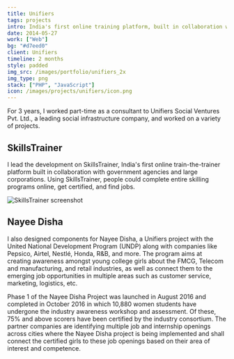 ```yaml
---
title: Unifiers
tags: projects
intro: India's first online training platform, built in collaboration with government agencies and large corporates.
date: 2014-05-27
work: ["Web"]
bg: "#d7eed0"
client: Unifiers
timeline: 2 months
style: padded
img_src: /images/portfolio/unifiers_2x
img_type: png
stack: ["PHP", "JavaScript"]
icon: /images/projects/unifiers/icon.png
---
```


For 3 years, I worked part-time as a consultant to Unifiers Social Ventures Pvt. Ltd., a leading social infrastructure company, and worked on a variety of projects.

## SkillsTrainer

I lead the development on SkillsTrainer, India's first online train-the-trainer platform built in collaboration with government agencies and large corporations. Using SkillsTrainer, people could complete entire skilling programs online, get certified, and find jobs.

![SkillsTrainer screenshot](/images/portfolio/unifiers_2x.png)

## Nayee Disha

I also designed components for Nayee Disha, a Unifiers project with the United National Development Program (UNDP) along with companies like Pepsico, Airtel, Nestlé, Honda, R&B, and more. The program aims at creating awareness amongst young college girls about the FMCG, Telecom and manufacturing, and retail industries, as well as connect them to the emerging job opportunities in multiple areas such as customer service, marketing, logistics, etc.

Phase 1 of the Nayee Disha Project was launched in August 2016 and completed in October 2016 in which 10,880 women students have undergone the industry awareness workshop and assessment. Of these, 75% and above scorers have been certified by the industry consortium. The partner companies are identifying multiple job and internship openings across cities where the Nayee Disha project is being implemented and shall connect the certified girls to these job openings based on their area of interest and competence.